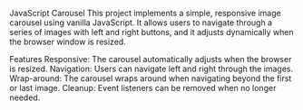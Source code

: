JavaScript Carousel
This project implements a simple, responsive image carousel using vanilla JavaScript. It allows users to navigate through a series of images with left and right buttons, and it adjusts dynamically when the browser window is resized.

Features
Responsive: The carousel automatically adjusts when the browser is resized.
Navigation: Users can navigate left and right through the images.
Wrap-around: The carousel wraps around when navigating beyond the first or last image.
Cleanup: Event listeners can be removed when no longer needed.
